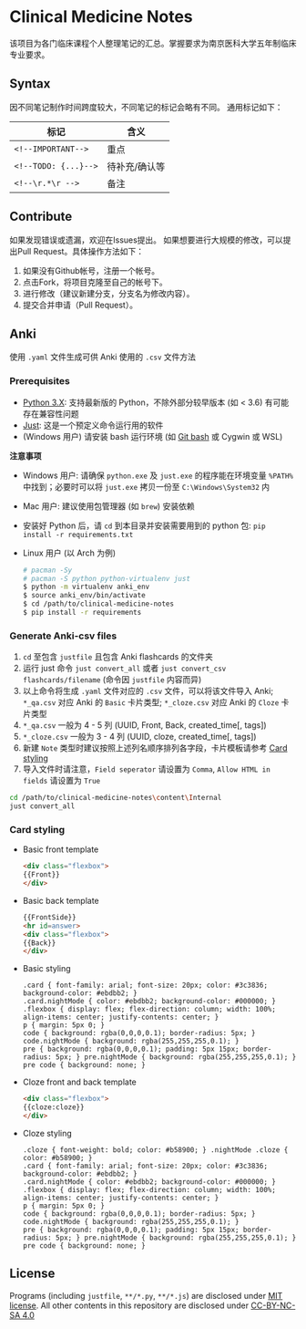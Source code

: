 Clinical Medicine Notes
======

该项目为各门临床课程个人整理笔记的汇总。掌握要求为南京医科大学五年制临床专业要求。

Syntax
------

因不同笔记制作时间跨度较大，不同笔记的标记会略有不同。
通用标记如下：

| 标记                 | 含义          |
|----------------------|---------------|
| `<!--IMPORTANT-->`   | 重点          |
| `<!--TODO: {...}-->` | 待补充/确认等 |
| `<!--\r.*\r -->`     | 备注          |

Contribute
------

如果发现错误或遗漏，欢迎在Issues提出。
如果想要进行大规模的修改，可以提出Pull Request。具体操作方法如下：

1. 如果没有Github帐号，注册一个帐号。
1. 点击Fork，将项目克隆至自己的帐号下。
1. 进行修改（建议新建分支，分支名为修改内容）。
1. 提交合并申请（Pull Request）。

Anki
----

使用 `.yaml` 文件生成可供 Anki 使用的 `.csv` 文件方法

### Prerequisites

- [Python 3.X](https://www.python.org/downloads): 支持最新版的 Python，不除外部分较早版本 (如 < 3.6) 有可能存在兼容性问题
- [Just](https://github.com/casey/just): 这是一个预定义命令运行用的软件
- (Windows 用户) 请安装 bash 运行环境 (如 [Git bash](https://gitforwindows.org/) 或 Cygwin 或 WSL)

**注意事项**

- Windows 用户: 请确保 `python.exe` 及 `just.exe` 的程序能在环境变量 `%PATH%` 中找到；必要时可以将 `just.exe` 拷贝一份至 `C:\Windows\System32` 内
- Mac 用户: 建议使用包管理器 (如 `brew`) 安装依赖
- 安装好 Python 后，请 `cd` 到本目录并安装需要用到的 python 包: `pip install -r requirements.txt`
- Linux 用户 (以 Arch 为例)

  ```sh
  # pacman -Sy
  # pacman -S python python-virtualenv just
  $ python -m virtualenv anki_env
  $ source anki_env/bin/activate
  $ cd /path/to/clinical-medicine-notes
  $ pip install -r requirements
  ```

### Generate Anki-csv files

1. `cd` 至包含 `justfile` 且包含 Anki flashcards 的文件夹
2. 运行 just 命令 `just convert_all` 或者 `just convert_csv flashcards/filename` (命令因 `justfile` 内容而异)
3. 以上命令将生成 `.yaml` 文件对应的 `.csv` 文件，可以将该文件导入 Anki;
   `*_qa.csv` 对应 Anki 的 `Basic` 卡片类型;
   `*_cloze.csv` 对应 Anki 的 `Cloze` 卡片类型
4. `*_qa.csv` 一般为 4 - 5 列 (UUID, Front, Back, created_time\[, tags\])
5. `*_cloze.csv` 一般为 3 - 4 列 (UUID, cloze, created_time\[, tags\])
6. 新建 `Note` 类型时建议按照上述列名顺序排列各字段，卡片模板请参考 [Card styling](#card-styling)
7. 导入文件时请注意，`Field seperator` 请设置为 `Comma`, `Allow HTML in fields` 请设置为 `True`

```zsh
cd /path/to/clinical-medicine-notes\content\Internal
just convert_all
```

### Card styling

- Basic front template

  ```html
  <div class="flexbox">
  {{Front}}
  </div>
  ```

- Basic back template

  ```html
  {{FrontSide}}
  <hr id=answer>
  <div class="flexbox">
  {{Back}}
  </div>
  ```

- Basic styling

  ```csv
  .card { font-family: arial; font-size: 20px; color: #3c3836; background-color: #ebdbb2; }
  .card.nightMode { color: #ebdbb2; background-color: #000000; }
  .flexbox { display: flex; flex-direction: column; width: 100%; align-items: center; justify-contents: center; }
  p { margin: 5px 0; }
  code { background: rgba(0,0,0,0.1); border-radius: 5px; } code.nightMode { background: rgba(255,255,255,0.1); }
  pre { background: rgba(0,0,0,0.1); padding: 5px 15px; border-radius: 5px; } pre.nightMode { background: rgba(255,255,255,0.1); }
  pre code { background: none; }
  ```

- Cloze front and back template

  ```html
  <div class="flexbox">
  {{cloze:cloze}}
  </div>
  ```

- Cloze styling

  ```csv
  .cloze { font-weight: bold; color: #b58900; } .nightMode .cloze { color: #b58900; }
  .card { font-family: arial; font-size: 20px; color: #3c3836; background-color: #ebdbb2; }
  .card.nightMode { color: #ebdbb2; background-color: #000000; }
  .flexbox { display: flex; flex-direction: column; width: 100%; align-items: center; justify-contents: center; }
  p { margin: 5px 0; }
  code { background: rgba(0,0,0,0.1); border-radius: 5px; } code.nightMode { background: rgba(255,255,255,0.1); }
  pre { background: rgba(0,0,0,0.1); padding: 5px 15px; border-radius: 5px; } pre.nightMode { background: rgba(255,255,255,0.1); }
  pre code { background: none; }
  ```

License
------

Programs (including `justfile`, `**/*.py`, `**/*.js`) are disclosed under [MIT license](https://mit-license.org/).
All other contents in this repository are disclosed under [CC-BY-NC-SA 4.0](https://creativecommons.org/licenses/by-nc-sa/4.0/)
